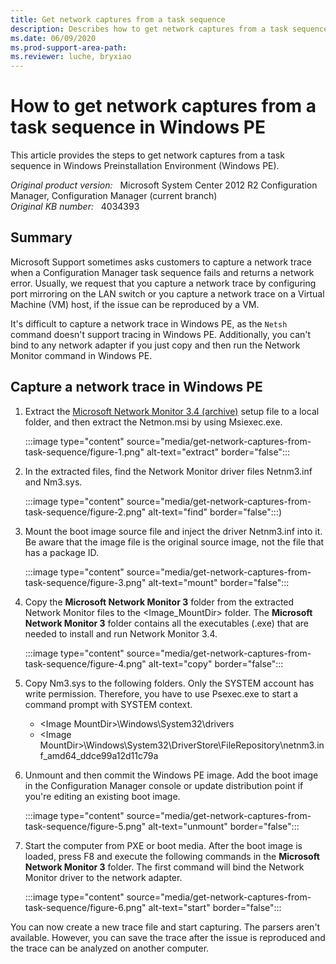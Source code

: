 ```yaml
---
title: Get network captures from a task sequence
description: Describes how to get network captures from a task sequence in Windows PE.
ms.date: 06/09/2020
ms.prod-support-area-path: 
ms.reviewer: luche, bryxiao
---
```

# How to get network captures from a task sequence in Windows PE

This article provides the steps to get network captures from a task sequence in Windows Preinstallation Environment (Windows PE).

_Original product version:_ &nbsp; Microsoft System Center 2012 R2 Configuration Manager, Configuration Manager (current branch)  
_Original KB number:_ &nbsp; 4034393

## Summary

Microsoft Support sometimes asks customers to capture a network trace when a Configuration Manager task sequence fails and returns a network error. Usually, we request that you capture a network trace by configuring port mirroring on the LAN switch or you capture a network trace on a Virtual Machine (VM) host, if the issue can be reproduced by a VM.

It's difficult to capture a network trace in Windows PE, as the `Netsh` command doesn't support tracing in Windows PE. Additionally, you can't bind to any network adapter if you just copy and then run the Network Monitor command in Windows PE.

## Capture a network trace in Windows PE

1. Extract the [Microsoft Network Monitor 3.4 (archive)](https://www.microsoft.com/download/details.aspx?id=4865) setup file to a local folder, and then extract the Netmon.msi by using Msiexec.exe.

    :::image type="content" source="media/get-network-captures-from-task-sequence/figure-1.png" alt-text="extract" border="false":::

2. In the extracted files, find the Network Monitor driver files Netnm3.inf and Nm3.sys.

    :::image type="content" source="media/get-network-captures-from-task-sequence/figure-2.png" alt-text="find" border="false":::)

3. Mount the boot image source file and inject the driver Netnm3.inf into it. Be aware that the image file is the original source image, not the file that has a package ID.

    :::image type="content" source="media/get-network-captures-from-task-sequence/figure-3.png" alt-text="mount" border="false":::

4. Copy the **Microsoft Network Monitor 3** folder from the extracted Network Monitor files to the \<Image_MountDir> folder. The **Microsoft Network Monitor 3** folder contains all the executables (.exe) that are needed to install and run Network Monitor 3.4.

    :::image type="content" source="media/get-network-captures-from-task-sequence/figure-4.png" alt-text="copy" border="false":::

5. Copy Nm3.sys to the following folders. Only the SYSTEM account has write permission. Therefore, you have to use Psexec.exe to start a command prompt with SYSTEM context.

   - \<Image MountDir>\Windows\System32\drivers
   - \<Image MountDir>\Windows\System32\DriverStore\FileRepository\netnm3.inf_amd64_ddce99a12d11c79a

6. Unmount and then commit the Windows PE image. Add the boot image in the Configuration Manager console or update distribution point if you're editing an existing boot image.

    :::image type="content" source="media/get-network-captures-from-task-sequence/figure-5.png" alt-text="unmount" border="false":::

7. Start the computer from PXE or boot media. After the boot image is loaded, press F8 and execute the following commands in the **Microsoft Network Monitor 3** folder. The first command will bind the Network Monitor driver to the network adapter.

    :::image type="content" source="media/get-network-captures-from-task-sequence/figure-6.png" alt-text="start" border="false":::

You can now create a new trace file and start capturing. The parsers aren't available. However, you can save the trace after the issue is reproduced and the trace can be analyzed on another computer.
